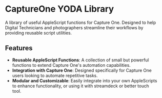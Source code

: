# CaptureOne YODA Library

A library of useful AppleScript functions for Capture One. Designed to help Digital Technicians and photographers streamline their workflows by providing reusable script utilities.

## Features

- **Reusable AppleScript Functions**: A collection of small but powerful functions to extend Capture One's automation capabilities.
- **Integration with Capture One**: Designed specifically for Capture One users looking to automate repetitive tasks.
- **Modular and Customizable**: Easily integrate into your own AppleScripts to enhance functionality, or using it with streamdeck or better touch tool.
